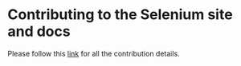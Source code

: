 # Contributing to the Selenium site and docs

Please follow this [link](https://selenium.dev/documentation/about/contributing/) 
for all the contribution details. 
